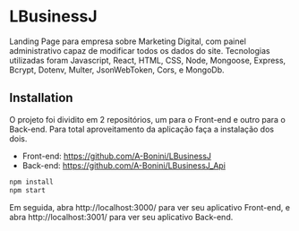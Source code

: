 # LBusinessJ
Landing Page para empresa sobre Marketing Digital, com painel administrativo capaz de modificar todos os dados do site. Tecnologias utilizadas foram Javascript, React, HTML, CSS, Node, Mongoose, Express, Bcrypt, Dotenv, Multer, JsonWebToken, Cors, e MongoDb.

## Installation
O projeto foi dividito em 2 repositórios, um para o Front-end e outro para o Back-end. Para total aproveitamento da aplicação faça a instalação dos dois.

- Front-end: https://github.com/A-Bonini/LBusinessJ
- Back-end: https://github.com/A-Bonini/LBusinessJ_Api

```sh
npm install
npm start
```
Em seguida, abra http://localhost:3000/ para ver seu aplicativo Front-end, e abra http://localhost:3001/ para ver seu aplicativo Back-end.
